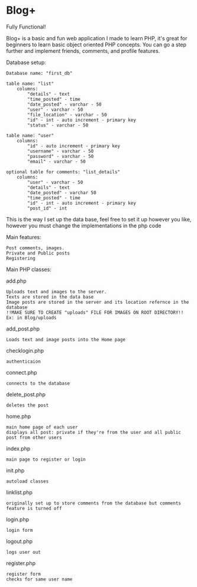 # Blog+
Fully Functional!

Blog+ is a basic and fun web application I made to learn PHP, it's great for beginners to learn basic object oriented PHP concepts. You can go a step further and implement friends, comments, and profile features. 

Database setup:
	
	Database name: "first_db"
	
	table name: "list"
		columns: 
	 		"details" - text
	 		"time_posted" - time
			"date_posted" - varchar - 50
			"user" - varchar - 50
			"file_location" - varchar - 50
  	   		"id" - int - auto increment - primary key
			"status" - varchar - 50
	
	table name: "user"
		columns:
			"id" - auto increment - primary key
			"username" - varchar - 50
			"password" - varchar - 50
			"email" - varchar - 50

	optional table for comments: "list_details"
		columns:
			"user" - varchar - 50
			"details" - text
			"date_posted" - varchar 50
			"time_posted" - time
			"id" - int - auto increment - primary key
			"post_id" - int

This is the way I set up the data base, feel free to set it up however you like, however you must change the implementations in the php code

Main features:

	Post comments, images.
	Private and Public posts
	Registering


Main PHP classes:

add.php

	Uploads text and images to the server.
	Texts are stored in the data base
	Image posts are stored in the server and its location refernce in the database
	!!MAKE SURE TO CREATE "uploads" FILE FOR IMAGES ON ROOT DIRECTORY!! Ex: in Blog/uploads

add_post.php

	Loads text and image posts into the Home page

checklogin.php

	authenticaion 

connect.php

	connects to the database

delete_post.php

	deletes the post

home.php

	main home page of each user
	displays all post: private if they're from the user and all public post from other users	

index.php

	main page to register or login

init.php

	autoload classes

linklist.php

	originally set up to store comments from the database but comments feature is turned off

login.php

	login form

logout.php

	logs user out

register.php

	register form
	checks for same user name




